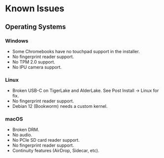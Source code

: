 # Known Issues

## Operating Systems

### Windows

- Some Chromebooks have no touchpad support in the installer.
- No fingerprint reader support.
- No TPM 2.0 support.
- No IPU camera support.

### Linux

- Broken USB-C on TigerLake and AlderLake. See Post Install -> Linux for fix.
- No fingerprint reader support.
- Debian 12 (Bookworm) needs a custom kernel.

### macOS

- Broken DRM.
- No audio.
- No PCIe SD card reader support.
- No fingerprint reader support.
- Continuity features (AirDrop, Sidecar, etc).
